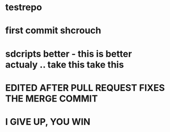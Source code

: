 # testrepo
# first commit shcrouch
# sdcripts better - this is better actualy .. take this take this
# EDITED AFTER PULL REQUEST FIXES THE MERGE COMMIT
# I GIVE UP, YOU WIN